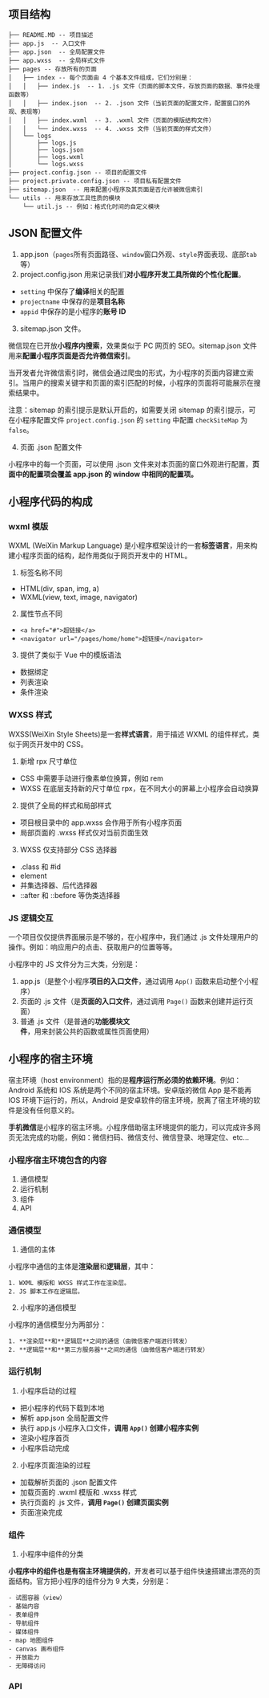 ## 项目结构

```
├── README.MD -- 项目描述
├── app.js  -- 入口文件
├── app.json  -- 全局配置文件
├── app.wxss  -- 全局样式文件
├── pages -- 存放所有的页面
│   ├── index -- 每个页面由 4 个基本文件组成，它们分别是：
│   │   ├── index.js  -- 1. .js 文件（页面的脚本文件，存放页面的数据、事件处理函数等）
│   │   ├── index.json  -- 2. .json 文件（当前页面的配置文件，配置窗口的外观、表现等）
│   │   ├── index.wxml  -- 3. .wxml 文件（页面的模版结构文件）
│   │   └── index.wxss  -- 4. .wxss 文件（当前页面的样式文件）
│   └── logs
│       ├── logs.js
│       ├── logs.json
│       ├── logs.wxml
│       └── logs.wxss
├── project.config.json -- 项目的配置文件
├── project.private.config.json -- 项目私有配置文件
├── sitemap.json  -- 用来配置小程序及其页面是否允许被微信索引
└── utils -- 用来存放工具性质的模块
    └── util.js -- 例如：格式化时间的自定义模块
```

## JSON 配置文件

1. app.json（`pages`所有页面路径、`window`窗口外观、`style`界面表现、底部`tab`等）
2. project.config.json 用来记录我们**对小程序开发工具所做的个性化配置**。
  - `setting` 中保存了**编译**相关的配置
  - `projectname` 中保存的是**项目名称**
  - `appid` 中保存的是小程序的**账号 ID**
3. sitemap.json 文件。

  微信现在已开放**小程序内搜索**，效果类似于 PC 网页的 SEO。sitemap.json 文件用来**配置小程序页面是否允许微信索引**。
  
  当开发者允许微信索引时，微信会通过爬虫的形式，为小程序的页面内容建立索引。当用户的搜索关键字和页面的索引匹配的时候，小程序的页面将可能展示在搜索结果中。

  注意：sitemap 的索引提示是默认开启的，如需要关闭 sitemap 的索引提示，可在小程序配置文件 `project.config.json` 的 `setting` 中配置 `checkSiteMap` 为 `false`。

4. 页面 .json 配置文件

  小程序中的每一个页面，可以使用 .json 文件来对本页面的窗口外观进行配置，**页面中的配置项会覆盖 app.json 的 window 中相同的配置项。**

## 小程序代码的构成

### wxml 模版

WXML (WeiXin Markup Language) 是小程序框架设计的一套**标签语言**，用来构建小程序页面的结构，起作用类似于网页开发中的 HTML。

1. 标签名称不同
  - HTML(div, span, img, a)
  - WXML(view, text, image, navigator)

2. 属性节点不同
  - `<a href="#">超链接</a>`
  - `<navigator url="/pages/home/home">超链接</navigator>`

3. 提供了类似于 Vue 中的模版语法
  - 数据绑定
  - 列表渲染
  - 条件渲染

### WXSS 样式

WXSS(WeiXin Style Sheets)是一套**样式语言**，用于描述 WXML 的组件样式，类似于网页开发中的 CSS。

1. 新增 rpx 尺寸单位
  - CSS 中需要手动进行像素单位换算，例如 rem
  - WXSS 在底层支持新的尺寸单位 rpx，在不同大小的屏幕上小程序会自动换算
  
2. 提供了全局的样式和局部样式
  - 项目根目录中的 app.wxss 会作用于所有小程序页面
  - 局部页面的 .wxss 样式仅对当前页面生效

3. WXSS 仅支持部分 CSS 选择器
  - .class 和 #id
  - element
  - 并集选择器、后代选择器
  - ::after 和 ::before 等伪类选择器

### JS 逻辑交互

一个项目仅仅提供界面展示是不够的，在小程序中，我们通过 .js 文件处理用户的操作。例如：响应用户的点击、获取用户的位置等等。

小程序中的 JS 文件分为三大类，分别是：

1. app.js（是整个小程序**项目的入口文件**，通过调用 `App()` 函数来启动整个小程序）
2. 页面的 .js 文件（是**页面的入口文件**，通过调用 `Page()` 函数来创建并运行页面）
3. 普通 .js 文件（是普通的**功能模块文件**，用来封装公共的函数或属性页面使用）

## 小程序的宿主环境

宿主环境（host environment）指的是**程序运行所必须的依赖环境**。例如：Android 系统和 IOS 系统是两个不同的宿主环境。安卓版的微信 App 是不能再 IOS 环境下运行的，所以，Android 是安卓软件的宿主环境，脱离了宿主环境的软件是没有任何意义的。

**手机微信**是小程序的宿主环境。小程序借助宿主环境提供的能力，可以完成许多网页无法完成的功能，例如：微信扫码、微信支付、微信登录、地理定位、etc...

### 小程序宿主环境包含的内容

1. 通信模型
2. 运行机制
3. 组件
4. API

### 通信模型

1. 通信的主体

  小程序中通信的主体是**渲染层**和**逻辑层**，其中：

    1. WXML 模版和 WXSS 样式工作在渲染层。
    2. JS 脚本工作在逻辑层。

2. 小程序的通信模型

  小程序的通信模型分为两部分：

    1. **渲染层**和**逻辑层**之间的通信（由微信客户端进行转发）
    2. **逻辑层**和**第三方服务器**之间的通信（由微信客户端进行转发）

### 运行机制

1. 小程序启动的过程

  - 把小程序的代码下载到本地
  - 解析 app.json 全局配置文件
  - 执行 app.js 小程序入口文件，**调用 `App()` 创建小程序实例**
  - 渲染小程序首页
  - 小程序启动完成

2. 小程序页面渲染的过程

  - 加载解析页面的 .json 配置文件
  - 加载页面的 .wxml 模版和 .wxss 样式
  - 执行页面的 .js 文件，**调用 `Page()` 创建页面实例**
  - 页面渲染完成

### 组件

1. 小程序中组件的分类

  **小程序中的组件也是有宿主环境提供的**，开发者可以基于组件快速搭建出漂亮的页面结构。官方把小程序的组件分为 9 大类，分别是：

    - 试图容器（view）
    - 基础内容
    - 表单组件
    - 导航组件
    - 媒体组件
    - map 地图组件
    - canvas 画布组件
    - 开放能力
    - 无障碍访问

### API
